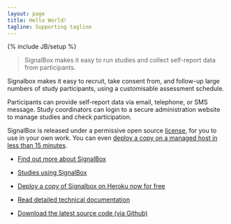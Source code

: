 ```yaml
---
layout: page
title: Hello World!
tagline: Supporting tagline
---
```

{% include JB/setup %}



>SignalBox makes it easy to run studies and collect self-report data from participants.

Signalbox makes it easy to recruit, take consent from, and follow-up large numbers of study participants, using a customisable assessment schedule.

Participants can provide self-report data via email, telephone, or SMS message. Study coordinators can login to a secure administration website to manage studies and check participation.

SignalBox is released under a permissive open source [license](https://github.com/puterleat/signalbox/blob/master/LICENSE.txt), for you to use in your own work. You can even [deploy a copy on a managed host in less than 15 minutes](/deploy/).


- [Find out more about SignalBox](/about/)
- [Studies using SignalBox](/about/#studies)


- [Deploy a copy of Signalbox on Heroku now for free](/deploy/)
- [Read detailed technical documentation](http://signalbox.readthedocs.org/en/latest/)
- [Download the latest source code (via Github)](https://github.com/puterleat/signalbox)



